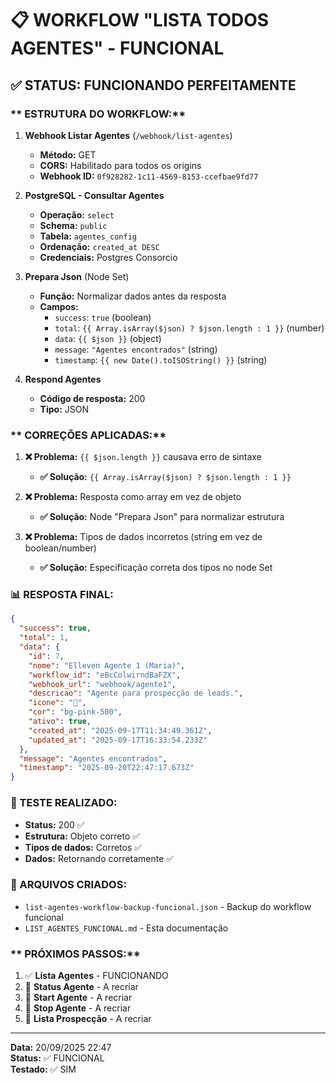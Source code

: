# 📋 WORKFLOW "LISTA TODOS AGENTES" - FUNCIONAL

## ✅ **STATUS: FUNCIONANDO PERFEITAMENTE**

### ** ESTRUTURA DO WORKFLOW:**

1. **Webhook Listar Agentes** (`/webhook/list-agentes`)
   - **Método:** GET
   - **CORS:** Habilitado para todos os origins
   - **Webhook ID:** `0f928282-1c11-4569-8153-ccefbae9fd77`

2. **PostgreSQL - Consultar Agentes**
   - **Operação:** `select`
   - **Schema:** `public`
   - **Tabela:** `agentes_config`
   - **Ordenação:** `created_at DESC`
   - **Credenciais:** Postgres Consorcio

3. **Prepara Json** (Node Set)
   - **Função:** Normalizar dados antes da resposta
   - **Campos:**
     - `success`: `true` (boolean)
     - `total`: `{{ Array.isArray($json) ? $json.length : 1 }}` (number)
     - `data`: `{{ $json }}` (object)
     - `message`: `"Agentes encontrados"` (string)
     - `timestamp`: `{{ new Date().toISOString() }}` (string)

4. **Respond Agentes**
   - **Código de resposta:** 200
   - **Tipo:** JSON

### ** CORREÇÕES APLICADAS:**

1. **❌ Problema:** `{{ $json.length }}` causava erro de sintaxe
   - **✅ Solução:** `{{ Array.isArray($json) ? $json.length : 1 }}`

2. **❌ Problema:** Resposta como array em vez de objeto
   - **✅ Solução:** Node "Prepara Json" para normalizar estrutura

3. **❌ Problema:** Tipos de dados incorretos (string em vez de boolean/number)
   - **✅ Solução:** Especificação correta dos tipos no node Set

### **📊 RESPOSTA FINAL:**

```json
{
  "success": true,
  "total": 1,
  "data": {
    "id": 7,
    "nome": "Elleven Agente 1 (Maria)",
    "workflow_id": "eBcColwirndBaFZX",
    "webhook_url": "webhook/agente1",
    "descricao": "Agente para prospecção de leads.",
    "icone": "🧠",
    "cor": "bg-pink-500",
    "ativo": true,
    "created_at": "2025-09-17T11:34:49.361Z",
    "updated_at": "2025-09-17T16:33:54.233Z"
  },
  "message": "Agentes encontrados",
  "timestamp": "2025-09-20T22:47:17.673Z"
}
```

### **🚀 TESTE REALIZADO:**

- **Status:** 200 ✅
- **Estrutura:** Objeto correto ✅
- **Tipos de dados:** Corretos ✅
- **Dados:** Retornando corretamente ✅

### **📁 ARQUIVOS CRIADOS:**

- `list-agentes-workflow-backup-funcional.json` - Backup do workflow funcional
- `LIST_AGENTES_FUNCIONAL.md` - Esta documentação

### ** PRÓXIMOS PASSOS:**

1. ✅ **Lista Agentes** - FUNCIONANDO
2. 🔄 **Status Agente** - A recriar
3. 🔄 **Start Agente** - A recriar  
4. 🔄 **Stop Agente** - A recriar
5. 🔄 **Lista Prospecção** - A recriar

---
**Data:** 20/09/2025 22:47  
**Status:** ✅ FUNCIONAL  
**Testado:** ✅ SIM

